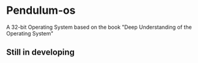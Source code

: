 # Pendulum-os
A 32-bit Operating System based on the book "Deep Understanding of the Operating System"
## Still in developing